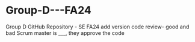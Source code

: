 # Group-D---FA24
Group D GitHub Repository - SE FA24
add version 
code review- good and bad
Scrum master is ___, they approve the code

